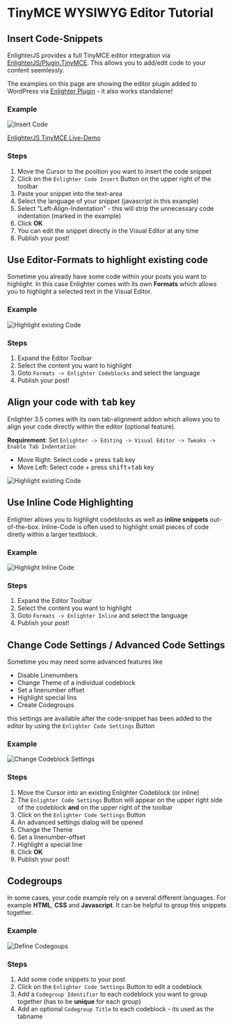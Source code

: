 TinyMCE WYSIWYG Editor Tutorial
=====================================

Insert Code-Snippets
----------------------------------------

EnlighterJS provides a full TinyMCE editor integration via [EnlighterJS/Plugin.TinyMCE](https://github.com/EnlighterJS/Plugin.TinyMCE). This allows you to add/edit code to your content seemlessly.

The examples on this page are showing the editor plugin added to WordPress via [Enlighter Plugin](https://wordpress.org/plugins/enlighter/) - it also works standalone!

### Example ###

![Insert Code](../assets/tinymce_codeinsert.gif)

[EnlighterJS TinyMCE Live-Demo](https://tinymce.enlighterjs.org/)

### Steps ###

1. Move the Cursor to the position you want to insert the code snippet
2. Click on the `Enlighter Code Insert` Button on the upper right of the toolbar
3. Paste your snippet into the text-area
4. Select the language of your snippet (javascript in this example)
5. Select "Left-Align-Indentation" - this will strip the unnecessary code indentation (marked in the example)
6. Click **OK**
7. You can edit the snippet directly in the Visual Editor at any time
8. Publish your post!

Use Editor-Formats to highlight existing code
------------------------------------------------------

Sometime you already have some code within your posts you want to highlight. In this case Enlighter comes with its own **Formats** which allows you to highlight a selected text in the Visual Editor.

### Example ###

![Highlight existing Code](../assets/tinymce_editorformats.gif)

### Steps ###

1. Expand the Editor Toolbar
2. Select the content you want to highlight
3. Goto `Formats -> Enlighter Codeblocks` and select the language
4. Publish your post!


Align your code with <kbd>tab</kbd> key
------------------------------------------------------

Enlighter 3.5 comes with its own tab-alignment addon which allows you to align your code directly within the editor (optional feature).

**Requirement**: Set `Enlighter -> Editing -> Visual Editor -> Tweaks -> Enable Tab Indentation`

* Move Right: Select code + press <kbd>tab</kbd> key
* Move Left: Select code + press <kbd>shift</kbd>+<kbd>tab</kbd> key


![Highlight existing Code](../assets/tinymce_tabindent.gif)


Use Inline Code Highlighting
------------------------------------------------------

Enlighter allows you to highlight codeblocks as well as **inline snippets** out-of-the-box. Inline-Code is often used to highlight small pieces of code diretly within a larger textblock.

### Example ###

![Highlight Inline Code](../assets/tinymce_inline.gif)

### Steps ###

1. Expand the Editor Toolbar
2. Select the content you want to highlight
3. Goto `Formats -> Enlighter Inline` and select the language
4. Publish your post!


Change Code Settings / Advanced Code Settings
------------------------------------------------------

Sometime you may need some advanced features like

* Disable Linenumbers
* Change Theme of a individual codeblock
* Set a linenumber offset
* Highlight special lins
* Create Codegroups

this settings are available after the code-snippet has been added to the editor by using the `Enlighter Code Settings` Button

### Example ###

![Change Codeblock Settings](../assets/tinymce_codeblock_settings.gif)

### Steps ###

1. Move the Cursor into an existing Enlighter Codeblock (or inline)
2. The `Enlighter Code Settings` Button will appear on the upper right side of the codeblock **and** on the upper right of the toolbar
3. Click on the `Enlighter Code Settings` Button
4. An advanced settings dialog will be opened
5. Change the Theme
6. Set a linenumber-offset
7. Highlight a special line
8. Click **OK**
9. Publish your post!

Codegroups
------------------------------------------------------

In some cases, your code example rely on a several different languages. For example **HTML**, **CSS** and **Javascript**. It can be helpful to group this snippets together.

### Example ###

![Define Codegoups](../assets/tinymce_codegroup.gif)

### Steps ###

1. Add some code snippets to your post
2. Click on the `Enlighter Code Settings` Button to edit a codeblock
3. Add a `Codegroup Identifier` to each codeblock you want to group together (has to be **unique** for each group)
4. Add an optional `Codegroup Title` to each codeblock - its used as the tabname
